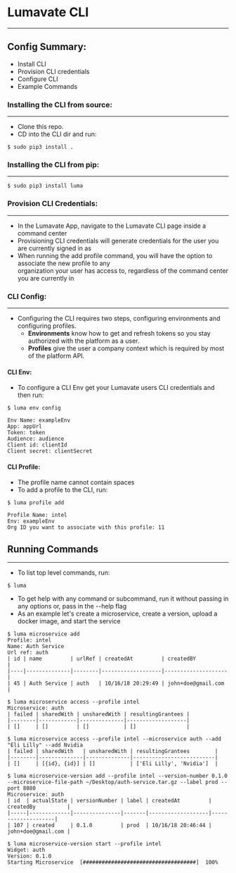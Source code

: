 # Lumavate CLI
___
## Config Summary:
* Install CLI
* Provision CLI credentials
* Configure CLI
* Example Commands

### Installing the CLI from source:
---
* Clone this repo.
* CD into the CLI dir and run:
```
$ sudo pip3 install .
```

### Installing the CLI from pip:
---
```
$ sudo pip3 install luma
```

### Provision CLI Credentials:
---
* In the Lumavate App, navigate to the Lumavate CLI page inside a command center
* Provisioning CLI credentials will generate credentials for the user you are currently signed in as
* When running the add profile command, you will have the option to associate the new profile to any \
organization your user has access to, regardless of the command center you are currently in

### CLI Config:
---
* Configuring the CLI requires two steps, configuring environments and configuring profiles.
    * **Environments** know how to get and refresh tokens so you stay authorized with the platform as a user.
    * **Profiles** give the user a company context which is required by most of the platform API.

#### CLI Env:
* To configure a CLI Env get your Lumavate users CLI credentials and then run:
```
$ luma env config

Env Name: exampleEnv
App: appUrl
Token: token
Audience: audience
Client id: clientId
Client secret: clientSecret
```

#### CLI Profile:
* The profile name cannot contain spaces
* To add a profile to the CLI, run:
```
$ luma profile add

Profile Name: intel
Env: exampleEnv
Org ID you want to associate with this profile: 11
```

## Running Commands
___
* To list top level commands, run:
```
$ luma
```
* To get help with any command or subcommand, run it without passing in any options or, pass in the --help flag
* As an example let's create a microservice, create a version, upload a docker image, and start the service

```
$ luma microservice add
Profile: intel
Name: Auth Service
Url ref: auth
| id | name         | urlRef | createdAt         | createdBY          |
|----|--------------|--------|-------------------|--------------------|
| 45 | Auth Service | auth   | 10/16/18 20:29:49 | john+doe@gmail.com |

$ luma microservice access --profile intel
Microservice: auth
| failed | sharedWith | unsharedWith | resultingGrantees |
|--------|------------|--------------|-------------------|
| []     | []         | []           | []                |

$ luma microservice access --profile intel --microservice auth --add "Eli Lilly" --add Nvidia
| failed | sharedWith   | unsharedWith | resultingGrantees        |
|--------|--------------|--------------|--------------------------|
| []     | [{id}, {id}] | []           | ['Eli Lilly', 'Nvidia']  |

$ luma microservice-version add --profile intel --version-number 0.1.0 --microservice-file-path ~/Desktop/auth-service.tar.gz --label prod --port 8080
Microservice: auth
| id  | actualState | versionNumber | label | createdAt         | createdBy          |
|-----|-------------|---------------|-------|-------------------|--------------------|
| 107 | created     | 0.1.0         | prod  | 10/16/18 20:46:44 | john+doe@gmail.com |

$ luma microservice-version start --profile intel
Widget: auth
Version: 0.1.0
Starting Microservice  [####################################]  100%
```
